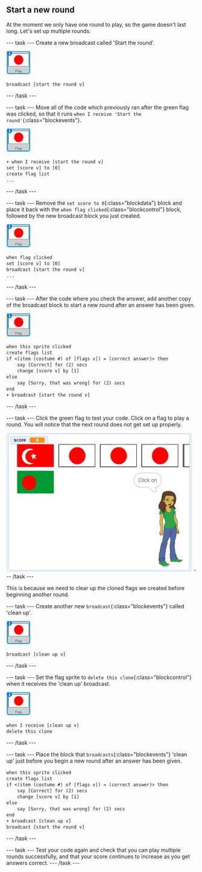 ## Start a new round

At the moment we only have one round to play, so the game doesn't last long. Let's set up multiple rounds.

--- task ---
Create a new broadcast called 'Start the round'.

![Flag sprite](images/flag-sprite.png)

```blocks
broadcast [start the round v]
```

--- /task ---

--- task ---
Move all of the code which previously ran after the green flag was clicked, so that it runs `when I receive 'Start the round'`{:class="blockevents"}.

![Flag sprite](images/flag-sprite.png)


```blocks
+ when I receive [start the round v]
set [score v] to [0]
create flag list
...
```

--- /task ---

--- task ---
Remove the `set score to 0`{:class="blockdata"} block and place it back with the `when flag clicked`{:class="blockcontrol"} block, followed by the new broadcast block you just created.

![Flag sprite](images/flag-sprite.png)

```blocks
when flag clicked
set [score v] to [0]
broadcast [start the round v]
...
```
--- /task ---

--- task ---
After the code where you check the answer, add another copy of the broadcast block to start a new round after an answer has been given.

![Flag sprite](images/flag-sprite.png)

```blocks
when this sprite clicked
create flags list
if <(item (costume #) of [flags v]) = (correct answer)> then
    say [Correct] for (2) secs
    change [score v] by [1]
else
    say [Sorry, that was wrong] for (2) secs
end
+ broadcast [start the round v]
```

--- /task ---

--- task ---
Click the green flag to test your code. Click on a flag to play a round. You will notice that the next round does not get set up properly.

![Next round does not work](images/next-round-does-not-work.png)
--- /task ---

This is because we need to clear up the cloned flags we created before beginning another round.

--- task ---
Create another new `broadcast`{:class="blockevents"} called 'clean up'.

![Flag sprite](images/flag-sprite.png)

```blocks
broadcast [clean up v]
```
--- /task ---

--- task ---
Set the flag sprite to `delete this clone`{:class="blockcontrol"} when it receives the 'clean up' broadcast.

![Flag sprite](images/flag-sprite.png)

```blocks
when I receive [clean up v]
delete this clone
```
--- /task ---

--- task ---
Place the block that `broadcasts`{:class="blockevents"} 'clean up' just before you begin a new round after an answer has been given.

```blocks
when this sprite clicked
create flags list
if <(item (costume #) of [flags v]) = (correct answer)> then
    say [Correct] for (2) secs
    change [score v] by [1]
else
    say [Sorry, that was wrong] for (2) secs
end
+ broadcast [clean up v]
broadcast [start the round v]
```
--- /task ---

--- task ---
Test your code again and check that you can play multiple rounds successfully, and that your score continues to increase as you get answers correct.
--- /task ---
